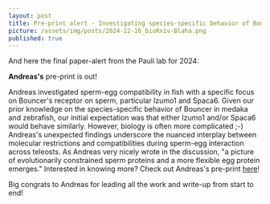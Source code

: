 ```yaml
---
layout: post
title: Pre-print alert - Investigating species-specific behavior of Bouncer's receptor on sperm
picture: /assets/img/posts/2024-12-16_bioRxiv-Blaha.png
published: true
---
```

And here the final paper-alert from the Pauli lab for 2024: 

**Andreas's** pre-print is out!

Andreas investigated sperm-egg compatibility in fish with a specific focus on Bouncer's receptor on sperm, particular Izumo1 and Spaca6. 
Given our prior knowledge on the species-specific behavior of Bouncer in medaka and zebrafish, our initial expectation was that either Izumo1 and/or Spaca6 would behave similarly. However, biology is often more complicated ;-)
Andreas's unexpected findings underscore the nuanced interplay between molecular restrictions and compatibilities during sperm-egg interaction across teleosts.
As Andreas very nicely wrote in the discussion, "a picture of evolutionarily constrained sperm proteins and a more flexible egg protein emerges."
Interested in knowing more? Check out Andreas's pre-print [here](https://www.biorxiv.org/content/10.1101/2024.12.13.628393v1)!

Big congrats to Andreas for leading all the work and write-up from start to end!
